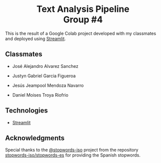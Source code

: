 <h1 style="text-align: center;">
    Text Analysis Pipeline<br/>Group #4
</h1>

This is the result of a Google Colab project developed with my classmates and deployed using [Streamlit](https://streamlit.io/).

## Classmates

- José Alejandro Alvarez Sanchez

- Justyn Gabriel Garcia Figueroa

- Jesús Jeampool Mendoza Navarro

- Daniel Moises Troya Riofrio

## Technologies
- [Streamlit](https://streamlit.io/)

## Acknowledgments
Special thanks to the [@stopwords-iso](https://github.com/stopwords-iso) project from the repository [stopwords-iso/stopwords-es](https://github.com/stopwords-iso/stopwords-es) for providing the Spanish stopwords.
